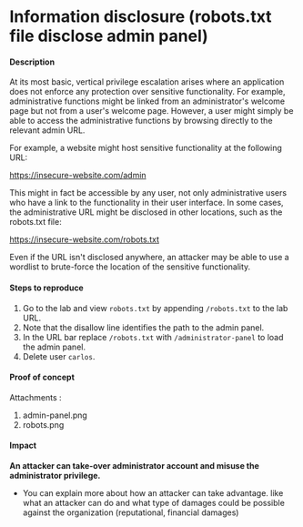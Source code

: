 # Information disclosure (robots.txt file disclose admin panel)

#### Description
At its most basic, vertical privilege escalation arises where an application does not enforce any protection over sensitive functionality. For example, administrative functions might be linked from an administrator's welcome page but not from a user's welcome page. However, a user might simply be able to access the administrative functions by browsing directly to the relevant admin URL.

For example, a website might host sensitive functionality at the following URL:

https://insecure-website.com/admin

This might in fact be accessible by any user, not only administrative users who have a link to the functionality in their user interface. In some cases, the administrative URL might be disclosed in other locations, such as the robots.txt file:

https://insecure-website.com/robots.txt

Even if the URL isn't disclosed anywhere, an attacker may be able to use a wordlist to brute-force the location of the sensitive functionality. 


#### Steps to reproduce

1. Go to the lab and view `robots.txt` by appending `/robots.txt` to the lab URL.
2. Note that the disallow line identifies the path to the admin panel. 
3. In the URL bar replace `/robots.txt` with `/administrator-panel` to load the admin panel. 
4. Delete user `carlos`. 

#### Proof of concept

Attachments :

1. admin-panel.png
2. robots.png

#### Impact 

**An attacker can take-over administrator account and misuse the administrator privilege.**

* You can explain more about how an attacker can take advantage. like what an attacker can do and what type of damages could be possible against the 
  organization (reputational, financial damages)